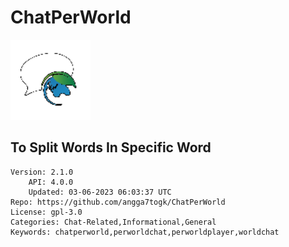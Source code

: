 # ChatPerWorld
<img src="https://raw.githubusercontent.com/angga7togk/ChatPerWorld/1c60526207e1424ff185241c7d3403397b23de22/icon.png" width="128" height="128" />

## To Split Words In Specific Word
```properties
Version: 2.1.0
    API: 4.0.0
    Updated: 03-06-2023 06:03:37 UTC
Repo: https://github.com/angga7togk/ChatPerWorld
License: gpl-3.0
Categories: Chat-Related,Informational,General
Keywords: chatperworld,perworldchat,perworldplayer,worldchat
```
